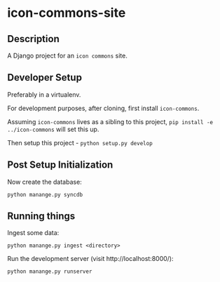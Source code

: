 icon-commons-site
=================

## Description

A Django project for an `icon commons` site.

## Developer Setup

Preferably in a virtualenv.

For development purposes, after cloning, first install `icon-commons`.

Assuming `icon-commons` lives as a sibling to this project, `pip install -e ../icon-commons` will set this up.

Then setup this project - `python setup.py develop`

## Post Setup Initialization

Now create the database:

`python manange.py syncdb`

## Running things

Ingest some data:

`python manange.py ingest <directory>`

Run the development server (visit http://localhost:8000/):

`python manange.py runserver`

